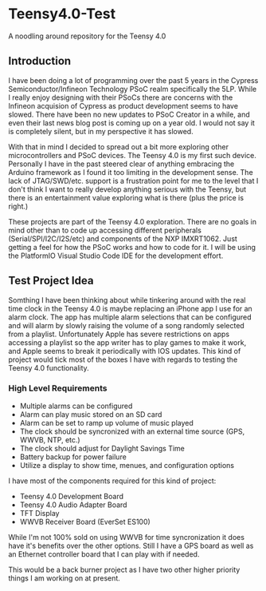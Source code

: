 # Teensy4.0-Test
A noodling around repository for the Teensy 4.0
## Introduction
I have been doing a lot of programming over the past 5 years in the Cypress Semiconductor/Infineon Technology PSoC realm specifically the 5LP. While I really enjoy designing with their PSoCs there are concerns with the Infineon acquision of Cypress as product development seems to have slowed. There have been no new updates to PSoC Creator in a while, and even their last news blog post is coming up on a year old. I would not say it is completely silent, but in my perspective it has slowed.

With that in mind I decided to spread out a bit more exploring other microcontrollers and PSoC devices. The Teensy 4.0 is my first such device. Personally I have in the past steered clear of anything embracing the Arduino framework as I found it too limiting in the development sense. The lack of JTAG/SWD/etc. support is a frustration point for me to the level that I don't think I want to really develop anything serious with the Teensy, but there is an entertainment value exploring what is there (plus the price is right.) 

These projects are part of the Teensy 4.0 exploration. There are no goals in mind other than to code up accessing different peripherals (Serial/SPI/I2C/I2S/etc) and components of the NXP IMXRT1062. Just getting a feel for how the PSoC works and how to code for it. I will be using the PlatformIO Visual Studio Code IDE for the development effort. 

## Test Project Idea
Somthing I have been thinking about while tinkering around with the real time clock in the Teensy 4.0 is maybe replacing an iPhone app I use for an alarm clock. The app has multiple alarm selections that can be configured and will alarm by slowly raising the volume of a song randomly selected from a playlist. Unfortunately Apple has severe restrictions on apps accessing a playlist so the app writer has to play games to make it work, and Apple seems to break it periodically with IOS updates. This kind of project would tick most of the boxes I have with regards to testing the Teensy 4.0 functionality. 

### High Level Requirements
* Multiple alarms can be configured
* Alarm can play music stored on an SD card
* Alarm can be set to ramp up volume of music played
* The clock should be syncronized with an external time source (GPS, WWVB, NTP, etc.)
* The clock should adjust for Daylight Savings Time
* Battery backup for power failure
* Utilize a display to show time, menues, and configuration options

I have most of the components required for this kind of project:

* Teensy 4.0 Development Board
* Teensy 4.0 Audio Adapter Board
* TFT Display
* WWVB Receiver Board (EverSet ES100)

While I'm not 100% sold on using WWVB for time syncronization it does have it's benefits over the other options. Still I have a GPS board as well as an Ethernet controller board that I can play with if needed.

This would be a back burner project as I have two other higher priority things I am working on at present. 